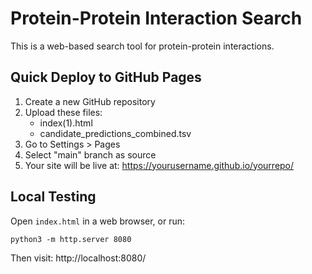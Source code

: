 # Protein-Protein Interaction Search

This is a web-based search tool for protein-protein interactions.

## Quick Deploy to GitHub Pages

1. Create a new GitHub repository
2. Upload these files:
   - index(1).html
   - candidate_predictions_combined.tsv
3. Go to Settings > Pages
4. Select "main" branch as source
5. Your site will be live at: https://yourusername.github.io/yourrepo/

## Local Testing

Open `index.html` in a web browser, or run:
```
python3 -m http.server 8080
```
Then visit: http://localhost:8080/

